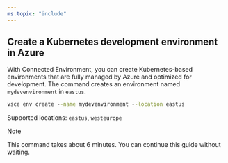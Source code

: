 ```yaml
---
ms.topic: "include"
---
```

## Create a Kubernetes development environment in Azure
With Connected Environment, you can create Kubernetes-based environments that are fully managed by Azure and optimized for development. The command creates an environment named `mydevenvironment` in `eastus`.
```cmd
vsce env create --name mydevenvironment --location eastus
```

Supported locations: `eastus`, `westeurope`

> [!Note]
> This command takes about 6 minutes. You can continue this guide without waiting.
